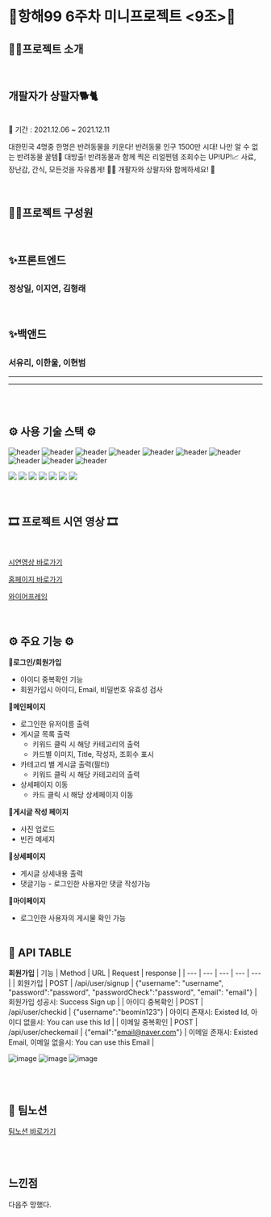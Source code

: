 # 🎊항해99 6주차 미니프로젝트 <9조>🎊

## ☝🏻프로젝트 소개

</br>

## 개팔자가 상팔자🐕🐈

</br>
📆 기간 : 2021.12.06 ~ 2021.12.11

<p>대한민국 4명중 한명은 반려동물을 키운다! 반려동물 인구 1500만 시대! 나만 알 수 없는 반려동물 꿀템🍯 대방출! 반려동물과 함께 찍은 리얼찐템 조회수는 UP!UP!📈 사료, 장난감, 간식, 모든것을 자유롭게! 🐶😼 개팔자와 상팔자와 함께하세요! 🐾</p>

</br>

## ✌🏻프로젝트 구성원

</br>
<h2>✨프론트엔드<h2>
<h3>정상일, 이지연, 김형래</h3>
</br>
<h2>✨백앤드<h2>
<h3>서유리, 이한울, 이현범</h3>
<hr/>

<hr/>

</br>
</br>

## ⚙️ 사용 기술 스택 ⚙️

![header](https://capsule-render.vercel.app/api?&type=cylinder&color=gradient&text=%20React%20%20&height=40&fontSize=30)
![header](https://capsule-render.vercel.app/api?type=egg&color=gradient&text=%20HTML%20%20&height=40&fontSize=30)
![header](https://capsule-render.vercel.app/api?type=egg&color=gradient&text=%20CSS%20%20&height=40&fontSize=30)
![header](https://capsule-render.vercel.app/api?type=egg&color=gradient&text=%20Javascript%20%20&height=40&fontSize=30)
![header](https://capsule-render.vercel.app/api?type=egg&color=gradient&text=%20AWS%20%20&height=40&fontSize=30)
![header](https://capsule-render.vercel.app/api?type=egg&color=gradient&text=%20SWEAGER%20%20&height=40&fontSize=30)
![header](https://capsule-render.vercel.app/api?type=egg&color=gradient&text=%20POSTMAN%20%20&height=40&fontSize=30)
![header](https://capsule-render.vercel.app/api?type=egg&color=gradient&text=%20GIT%20%20&height=40&fontSize=30)
![header](https://capsule-render.vercel.app/api?type=egg&color=gradient&text=%20GITHUB%20%20&height=40&fontSize=30)
![header](https://capsule-render.vercel.app/api?type=egg&color=gradient&text=%20SOURCETREE%20%20&height=40&fontSize=30)

<div>
  <img src="https://img.shields.io/badge/javascript-F7DF1E?style=for-the-badge&logo=javascript&logoColor=black">
  <img src="https://img.shields.io/badge/react-61DAFB?style=for-the-badge&logo=react&logoColor=black">
  <img src="https://img.shields.io/badge/html-E34F26?style=for-the-badge&logo=html5&logoColor=white">
  <img src="https://img.shields.io/badge/css-1572B6?style=for-the-badge&logo=css3&logoColor=white">
  <img src="https://img.shields.io/badge/figma-F24E1E?style=for-the-badge&logo=figma&logoColor=black">
  <img src="https://img.shields.io/badge/aws-232F3E?style=for-the-badge&logo=AmazonAWS&logoColor=white">
  <img src="https://img.shields.io/badge/github-181717?style=for-the-badge&logo=github&logoColor=white">  
  
</div>

</br>
</br>

## 🎞 프로젝트 시연 영상 🎞

<br/>

[시연영상 바로가기](http://ohyo.shop.s3-website.ap-northeast-2.amazonaws.com)

[홈페이지 바로가기](http://ohyo.shop.s3-website.ap-northeast-2.amazonaws.com)

[와이어프레임](https://ovenapp.io/project/yBmVvSyjqJe0Nsgq1Vi0ZbalbHAH23MP#n3kas)
</br>
</br>
</br>

## ⚙ 주요 기능 ⚙

🤍**로그인/회원가입**

- 아이디 중복확인 기능
- 회원가입시 아이디, Email, 비밀번호 유효성 검사
  </br>

🧡**메인페이지**

- 로그인한 유저이름 출력
- 게시글 목록 출력
  - 키워드 클릭 시 해당 카테고리의 출력
  - 카드별 이미지, Title, 작성자, 조회수 표시
- 카테고리 별 게시글 출력(필터)
  - 키워드 클릭 시 해당 카테고리의 출력
- 상세페이지 이동
  - 카드 클릭 시 해당 상세페이지 이동
    </br>

💛**게시글 작성 페이지**

- 사진 업로드
- 빈칸 메세지
  </br>

💚**상세페이지**

- 게시글 상세내용 출력
- 댓글기능 - 로그인한 사용자만 댓글 작성가능
  </br>

💙**마이페이지**

- 로그인한 사용자의 게시물 확인 가능
  </br>
  </br>

## 📜 API TABLE

**회원가입**
| 기능 | Method | URL | Request | response |
| --- | --- | --- | --- | --- |
| 회원가입 | POST | /api/user/signup | {"username": "username", "password":"password", "passwordCheck":"password", "email": "email"} | 회원가입 성공시: Success Sign up |
| 아이디 중복확인 | POST | /api/user/checkid | {"username":"beomin123"} | 아이디 존재시: Existed Id, 아이디 없을시: You can use this Id |
| 이메일 중복확인 | POST | /api/user/checkemail | {"email":"email@naver.com"} | 이메일 존재시: Existed Email, 이메일 없을시: You can use this Email |

![image](https://user-images.githubusercontent.com/86363774/145669813-5e22eccd-eb4a-4c2d-a8cb-f561b9478f98.png)
![image](https://user-images.githubusercontent.com/86363774/145669824-218e9e81-6162-4a1c-b10a-566f0d6db688.png)
![image](https://user-images.githubusercontent.com/86363774/145669841-a2164ca2-5002-4a5b-b2bb-e8c29e77c7b3.png)

</br>
</br>

## 📖 팀노션

[팀노션 바로가기](https://www.notion.so/99-4-6-9-c2b95bdb4e4f40fc90a2a2294399013b)

</br>
</br>

## 느낀점

<p>다음주 망했다.</p>

